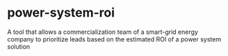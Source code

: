 # power-system-roi
A tool that allows a commercialization team of a smart-grid energy company to prioritize leads based on the estimated ROI of a power system solution
